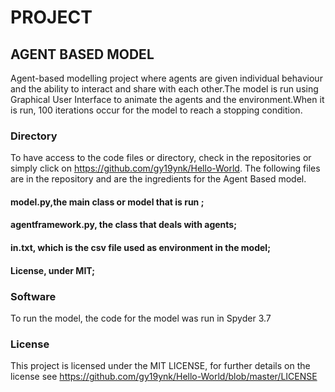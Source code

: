 # PROJECT  
## AGENT BASED MODEL
Agent-based modelling project where agents are given individual behaviour and the ability to interact and share with each other.The model is run using Graphical User Interface to animate the agents and the environment.When it is run, 100 iterations occur for the model to reach a stopping condition.

### Directory
To have access to the code files or directory, check in the repositories or simply click on https://github.com/gy19ynk/Hello-World. The following files are in the repository and are the ingredients for the Agent Based model.

#### model.py,the main class or model that is run ;
#### agentframework.py, the class that deals with agents;
#### in.txt, which is the csv file used as environment in the model;
#### License, under MIT;
### Software
To run the model, the code for the model was run in Spyder 3.7 
### License
This project is licensed under the MIT LICENSE, for further details on the license see https://github.com/gy19ynk/Hello-World/blob/master/LICENSE
